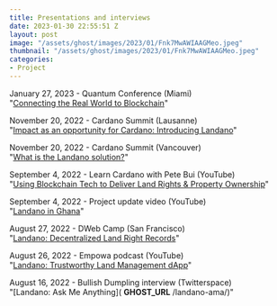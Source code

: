 ```yaml
---
title: Presentations and interviews
date: 2023-01-30 22:55:51 Z
layout: post
image: "/assets/ghost/images/2023/01/Fnk7MwAWIAAGMeo.jpeg"
thumbnail: "/assets/ghost/images/2023/01/Fnk7MwAWIAAGMeo.jpeg"
categories:
- Project
---
```


January 27, 2023 - Quantum Conference (Miami)  
"[Connecting the Real World to Blockchain](https://docs.google.com/presentation/d/1I4jI3o6AVoserHQ2VmiJNpqYiOFn7Eb4QKPAgAKgG18/edit?usp=sharing)"

November 20, 2022 - Cardano Summit (Lausanne)  
"[Impact as an opportunity for Cardano: Introducing Landano](https://www.youtube.com/live/f2UGAxRwrQk?feature=share&t=1475)"

November 20, 2022 - Cardano Summit (Vancouver)  
"[What is the Landano solution?](https://docs.google.com/presentation/d/10phSDZq7Gpc1XHIFRQu8CrXT8O_GdwCLbstHuoL_olA/edit?usp=sharing)"  
  
September 4, 2022 - Learn Cardano with Pete Bui (YouTube)  
"[Using Blockchain Tech to Deliver Land Rights & Property Ownership](https://youtu.be/h9UjsK-elIQ)"

September 4, 2022 - Project update video (YouTube)  
"[Landano in Ghana](https://youtu.be/h9UjsK-elIQ)"  
  
August 27, 2022 - DWeb Camp (San Francisco)  
"[Landano: Decentralized Land Right Records](https://archive.org/details/27-10_00_landano__decentralized_land_right_records.mp4)"

August 26, 2022 - Empowa podcast (YouTube)  
"[Landano: Trustworthy Land Management dApp](https://youtu.be/nfl9AeTZJrA)"

August 16, 2022 - Bullish Dumpling interview (Twitterspace)  
"[Landano: Ask Me Anything]( __GHOST_URL__ /landano-ama/)"


